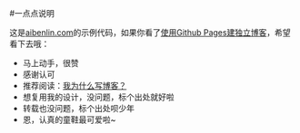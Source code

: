 #一点点说明

这是[aibenlin.com](http://aibenlin.com)的示例代码，如果你看了[使用Github Pages建独立博客](http://aibenlin.com/github-pages)，希望看下去哦：

* 马上动手，很赞
* 感谢认可
* 推荐阅读：[我为什么写博客？](http://aibenlin.com/why-blog)
* 想复用我的设计，没问题，标个出处就好啦
* 转载也没问题，标个出处呗少年
* 恩，认真的童鞋最可爱啦~
